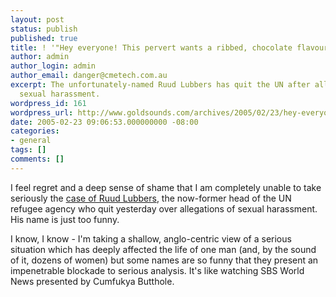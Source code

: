 ```yaml
---
layout: post
status: publish
published: true
title: ! '"Hey everyone! This pervert wants a ribbed, chocolate flavoured, tartan..."'
author: admin
author_login: admin
author_email: danger@cmetech.com.au
excerpt: The unfortunately-named Ruud Lubbers has quit the UN after allegations of
  sexual harassment.
wordpress_id: 161
wordpress_url: http://www.goldsounds.com/archives/2005/02/23/hey-everyone-this-pervert-wants-a-ribbed-chocolate-flavoured-tartan/
date: 2005-02-23 09:06:53.000000000 -08:00
categories:
- general
tags: []
comments: []
---
```

I feel regret and a deep sense of shame that I am completely unable to take seriously the <a href="http://www.theage.com.au/news/World/UN-refugee-chief-quits-over-sex-claims/2005/02/21/1108834690036.html">case of Ruud Lubbers</a>, the now-former head of the UN refugee agency who quit yesterday over allegations of sexual harassment. His name is just too funny.

I know, I know - I'm taking a shallow, anglo-centric view of a serious situation which has deeply affected the life of one man (and, by the sound of it, dozens of women) but some names are so funny that they present an impenetrable blockade to serious analysis. It's like watching SBS World News presented by Cumfukya Butthole.
